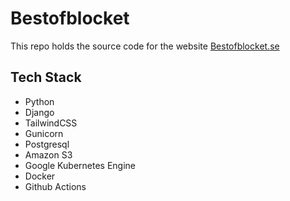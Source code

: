 # Bestofblocket

This repo holds the source code for the website [Bestofblocket.se](https://www.bestofblocket.se)

## Tech Stack

* Python
* Django
* TailwindCSS
* Gunicorn
* Postgresql
* Amazon S3
* Google Kubernetes Engine
* Docker
* Github Actions
